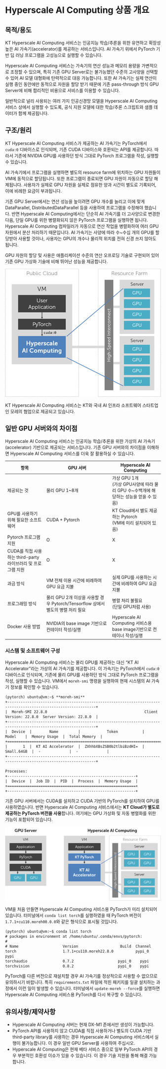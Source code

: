 # Hyperscale AI Computing 상품 개요

## 목적/용도

KT Hyperscale AI Computing 서비스는 인공지능 학습/추론을 위한 유연하고 확장성 높은 AI 가속기(accelerator)를 제공하는 서비스입니다. AI 가속기 위에서 PyTorch 기반 딥 러닝 프로그램을 고성능으로 실행할 수 있습니다.

Hyperscale AI Computing 서비스는 가속기의 연산 성능과 메모리 용량을 가변적으로 조정할 수 있으며, 특히 기존 GPU Server로는 불가능했던 수준의 고사양을 선택할 수 있어 AI 모델 대형화에 탄력적으로 대응 가능합니다. 또한 AI 가속기는 실제 연산이 실행 중인 동안에만 동적으로 자원을 할당 받기 때문에 기존 pass-through 방식 GPU Server에 비해 합리적인 비용으로 서비스를 이용할 수 있습니다.

일반적으로 널리 사용되는 여러 가지 인공신경망 모델을 Hyperscale AI Computing 서비스 상에서 실행할 수 있도록, 공식 지원 모델에 대한 학습/추론 스크립트와 샘플 데이터가 함께 제공됩니다.

## 구조/원리

KT Hyperscale AI Computing 서비스가 제공하는 AI 가속기는 PyTorch에서 `cuda:0` 디바이스로 인식되며, 기존 CUDA 디바이스와 호환되는 API를 제공합니다. 따라서 기존에 NVIDIA GPU를 사용하던 방식 그대로 PyTorch 프로그램을 작성, 실행할 수 있습니다.

AI 가속기에서 프로그램을 실행하면 별도의 resource farm에 위치하는 GPU 자원들이 VM에 동적으로 할당됩니다. 또한 프로그램이 종료되면 GPU 자원이 자동으로 할당 해제됩니다. 사용자가 실제로 GPU 자원을 실제로 점유한 양과 시간이 별도로 기록되어, 이에 비례한 요금이 부과됩니다.

기존 GPU Server에서는 연산 성능을 높이려면 GPU 개수를 늘리고 이에 맞게 DataParallel, DistributedDataParallel 등을 사용하여 프로그램을 수정해야 했습니다. 반면 Hyperscale AI Computing에서는 단순히 AI 가속기를 더 고사양으로 변경한 다음, 단일 GPU를 위한 병렬화되지 않은 PyTorch 프로그램을 실행하면 됩니다. Hyperscale AI Computing 컴파일러가 자동으로 연산 작업을 병렬화하여 여러 GPU 자원에서 분산 처리하기 때문입니다. AI 가속기는 사양에 따라 수~수십 개의 GPU를 할당받아 사용할 것이나, 사용자는 GPU의 개수나 물리적 위치를 전혀 신경 쓰지 않아도 됩니다.

GPU 자원의 할당 및 사용은 애플리케이션 수준의 연산 오프로딩 기술로 구현되어 있어 기존 GPU 가상화 기술에 비해 뛰어난 성능을 제공합니다.

![HAC](./image/HAC.png)

KT Hyperscale AI Computing 서비스는 KT와 국내 AI 인프라 소프트웨어 스타트업인 모레의 협업으로 제공되고 있습니다.

## 일반 GPU 서버와의 차이점

Hyperscale AI Computing 서비스는 인공지능 학습/추론을 위한 가상의 AI 가속기(accelerator) 기반으로 제공되는 서비스입니다. 기존 GPU 서버와의 차이점을 이해하면 Hyperscale AI Computing 서비스를 더욱 잘 활용하실 수 있습니다.

|항목|GPU 서버|Hyperscale AI Computing|
|------|---|---|
|제공되는 것|물리 GPU 1~8개|가상 GPU 1개<br>(가상 GPU사양에 따라 물리 GPU 수~수백개에 해당하는 성능을 얻을 수 있음)|
|GPU를 사용하기 위해 필요한 소프트웨어|CUDA + Pytorch|KT Cloud에서 별도 제공하는 Pytorch<br>(VM에 미리 설치되어 있음)|
|Pytorch 프로그램 지원|O|X|
|CUDA를 직접 사용하는 third-party 라이브러리 및 프로그램 지원|O|X|
|과금 방식|VM 전체 이용 시간에 비례하여 GPU 요금 지불|실제 GPU를 사용하는 시간에 비례하여 GPU 요금 지불|
|프로그래밍 방식|물리 GPU 2개 이상을 사용할 경우 Pytorch/Tensorflow 상에서 별도의 병렬 처리 필요|병렬 처리 불필요<br>(단일 GPU처럼 사용)|
|Docker 사용 방법|NVIDIA의 base image 기반으로 컨테이터 작성/실행|Hyperscale AI Computing 서비스용 base image기반으로 컨테이너 작성/실행|

### 시스템 및 소프트웨어 구성

Hyperscale AI Computing 서비스는 물리 GPU를 제공하는 대신 “KT AI Accelerator”라는 가상의 AI 가속기를 제공합니다. 이 가속기는 PyTorch에서 `cuda:0` 디바이스로 인식되며, 기존에 물리 GPU를 사용하던 방식 그대로 PyTorch 프로그램을 작성, 실행할 수 있습니다. VM에서 `moreh-smi` 명령을 실행하여 현재 시스템의 AI 가속기 정보를 확인할 수 있습니다.

```
(pytorch) ubuntu@vm:~$ **moreh-smi**
+--------------------------------------------------------------------------------------------------------------+
|  Moreh-SMI 22.8.0                                            Client Version: 22.8.0  Server Version: 22.8.0  |
+--------------------------------------------------------------------------------------------------------------+
|  Device  |        Name         |            Token           |     Model    |  Memory Usage  |  Total Memory  |
+==============================================================================================================+
|       1  |  KT AI Accelerator  |  ZXhhbXBsZSB0b2tlbiBzdHI=  |  Small.64GB  |  -             |  -             |
+--------------------------------------------------------------------------------------------------------------+

Processes:
+----------------------------------------------------------+
|  Device  |  Job ID  |  PID  |  Process  |  Memory Usage  |
+==========================================================+
+----------------------------------------------------------+
```

기존 GPU 서버에서는 CUDA를 설치하고 CUDA 기반의 PyTorch를 설치하여 GPU를 사용하였습니다. 반면 Hyperscale AI Computing 서비스에서는 **KT Cloud가 별도로 제공하는 PyTorch 버전을 사용**합니다. 여기에는 GPU 가상화 및 자동 병렬화를 위한 기능이 포함되어 있습니다.

![GPUvsHAC](./image/GPUvsHAC.png)

VM을 처음 만들면 Hyperscale AI Computing 서비스용 PyTorch가 미리 설치되어 있습니다. 터미널에서 `conda list torch`를 실행하였을 때 PyTorch 버전이 `1.7.1+cu110.moreh00.0.0`와 같은 형식으로 표시될 것입니다.

```
(pytorch) ubuntu@vm:~$ conda list torch
# packages in environment at /home/ubuntu/.conda/envs/pytorch:
#
# Name                    Version                   Build  Channel
torch                     1.7.1+cu110.moreh22.8.0          pypi_0    pypi
torchaudio                0.7.2                    pypi_0    pypi
torchvision               0.8.2                    pypi_0    pypi
```

PyTorch를 다른 버전으로 재설치할 경우 AI 가속기를 정상적으로 사용할 수 없으므로 유의하시기 바랍니다. 특히 `requirements.txt` 파일에 적힌 패키지를 일괄 설치하는 과정에서 이런 일이 발생할 수 있습니다. 터미널에서 `update-moreh --force`를 실행하면 Hyperscale AI Computing 서비스용 PyTorch를 다시 복구할 수 있습니다.

## 유의사항/제약사항

- Hyperscale AI Computing 서버는 현재 DX-M1 존에서만 생성이 가능합니다.
- PyTorch API를 사용하지 않고 CUDA를 직접 사용하거나 별도의 CUDA 기반 third-party library를 사용하는 경우 Hyperscale AI Computing 서비스에서 실행이 불가능합니다. 이 경우 일반 GPU Server를 사용하여 주십시오.
- Hyperscale AI Computing은 현재 베타 서비스 중으로 일부 PyTorch API의 경우 부분적인 호환성 이슈가 있을 수 있습니다. 이 경우 기술 지원을 통해 해결 가능합니다.